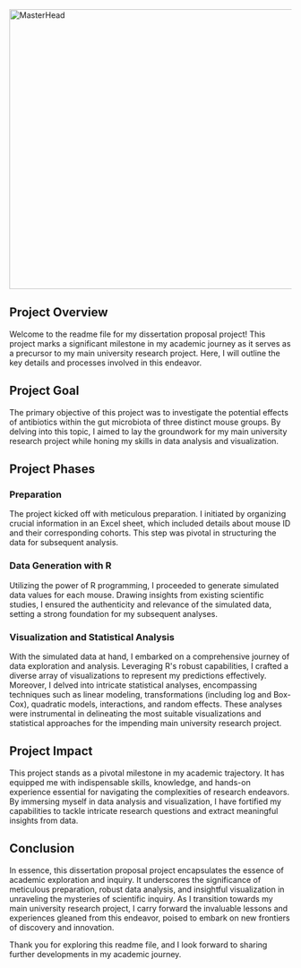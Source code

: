 <img src="https://i.makeagif.com/media/11-14-2022/z9H2E-.gif" alt="MasterHead" width="1000" height="500">

## Project Overview

Welcome to the readme file for my dissertation proposal project! This project marks a significant milestone in my academic journey as it serves as a precursor to my main university research project. Here, I will outline the key details and processes involved in this endeavor.

## Project Goal

The primary objective of this project was to investigate the potential effects of antibiotics within the gut microbiota of three distinct mouse groups. By delving into this topic, I aimed to lay the groundwork for my main university research project while honing my skills in data analysis and visualization. 

## Project Phases

### Preparation

The project kicked off with meticulous preparation. I initiated by organizing crucial information in an Excel sheet, which included details about mouse ID and their corresponding cohorts. This step was pivotal in structuring the data for subsequent analysis.

### Data Generation with R

Utilizing the power of R programming, I proceeded to generate simulated data values for each mouse. Drawing insights from existing scientific studies, I ensured the authenticity and relevance of the simulated data, setting a strong foundation for my subsequent analyses.

### Visualization and Statistical Analysis

With the simulated data at hand, I embarked on a comprehensive journey of data exploration and analysis. Leveraging R's robust capabilities, I crafted a diverse array of visualizations to represent my predictions effectively. Moreover, I delved into intricate statistical analyses, encompassing techniques such as linear modeling, transformations (including log and Box-Cox), quadratic models, interactions, and random effects. These analyses were instrumental in delineating the most suitable visualizations and statistical approaches for the impending main university research project.

## Project Impact

This project stands as a pivotal milestone in my academic trajectory. It has equipped me with indispensable skills, knowledge, and hands-on experience essential for navigating the complexities of research endeavors. By immersing myself in data analysis and visualization, I have fortified my capabilities to tackle intricate research questions and extract meaningful insights from data.

## Conclusion

In essence, this dissertation proposal project encapsulates the essence of academic exploration and inquiry. It underscores the significance of meticulous preparation, robust data analysis, and insightful visualization in unraveling the mysteries of scientific inquiry. As I transition towards my main university research project, I carry forward the invaluable lessons and experiences gleaned from this endeavor, poised to embark on new frontiers of discovery and innovation.

Thank you for exploring this readme file, and I look forward to sharing further developments in my academic journey.
